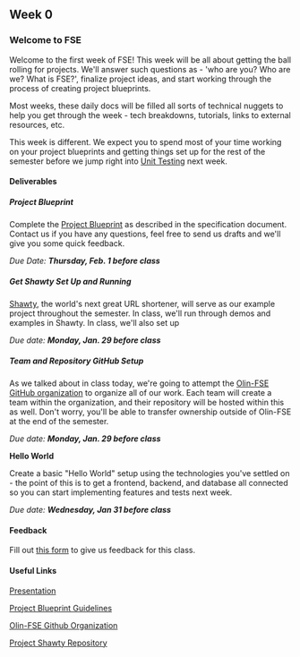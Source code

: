 ## Week 0

### Welcome to FSE

Welcome to the first week of FSE! This week will be all about getting the ball rolling for projects. We'll answer such questions as - 'who are you? Who are we? What is FSE?', finalize project ideas, and start working through the process of creating project blueprints.

Most weeks, these daily docs will be filled all sorts of technical nuggets to help you get through the week - tech breakdowns, tutorials, links to external resources, etc.

This week is different. We expect you to spend most of your time working on your project blueprints and getting things set up for the rest of the semester before we jump right into [Unit Testing](/daily-docs/day-1-unit-testing.md) next week.

#### Deliverables

##### Project Blueprint

Complete the [Project Blueprint](/assignments/project-blueprint.md) as described in the specification document. Contact us if you have any questions, feel free to send us drafts and we'll give you some quick feedback.

_Due Date: **Thursday, Feb. 1 before class**_

##### Get Shawty Set Up and Running

[Shawty](https://github.com/olin-fse/shawty), the world's next great URL shortener, will serve as our example project throughout the semester. In class, we'll run through demos and examples in Shawty. In class, we'll also set up

_Due date: **Monday, Jan. 29 before class**_

##### Team and Repository GitHub Setup

As we talked about in class today, we're going to attempt the [Olin-FSE GitHub organization](https://github.com/olin-fse) to organize all of our work. Each team will create a team within the organization, and their repository will be hosted within this as well. Don't worry, you'll be able to transfer ownership outside of Olin-FSE at the end of the semester.

_Due date: **Monday, Jan. 29 before class**_

**Hello World**

Create a basic "Hello World" setup using the technologies you've settled on - the point of this is to get a frontend, backend, and database all connected so you can start implementing features and tests next week.

_Due date: **Wednesday, Jan 31 before class**_

#### Feedback

Fill out [this form](https://goo.gl/forms/Q4EnHTHEdHM4S7gC2) to give us feedback for this class.

#### Useful Links

[Presentation](https://docs.google.com/presentation/d/11AVDmMLpgm6YO8tBoE0HI_vRWFlcAvL-CjEe51kxql0/edit?usp=sharing)

[Project Blueprint Guidelines](/assignments/project-blueprint.md)

[Olin-FSE Github Organization](https://github.com/olin-fse/shawty)

[Project Shawty Repository](https://github.com/olin-fse)

